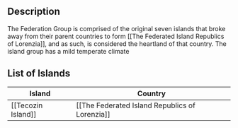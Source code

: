 ## Description

The Federation Group is comprised of the original seven islands that broke away from their parent countries to form [[The Federated Island Republics of Lorenzia]], and as such, is considered the heartland of that country. The island group has a mild temperate climate
## List of Islands

| Island             | Country                                        |
| ------------------ | ---------------------------------------------- |
| [[Tecozin Island]] | [[The Federated Island Republics of Lorenzia]] |
